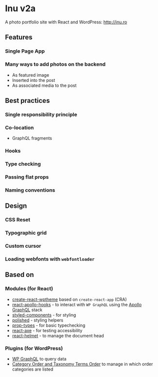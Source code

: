 # Inu v2a

A photo portfolio site with React and WordPress: http://inu.ro

## Features

### Single Page App

### Many ways to add photos on the backend

- As featured image
- Inserted into the post
- As associated media to the post

## Best practices

### Single responsibility principle

### Co-location

- GraphQL fragments

### Hooks

### Type checking

### Passing flat props

### Naming conventions

## Design

### CSS Reset

### Typographic grid

### Custom cursor

### Loading webfonts with `webfontloader`

## Based on

### Modules (for React)

- [create-react-wptheme](https://github.com/devloco/create-react-wptheme) based on `create-react-app` (CRA)
- [react-apollo-hooks](https://github.com/trojanowski/react-apollo-hooks) - to interact with `WP GraphQL` using the [Apollo GraphQL](https://github.com/apollographql/react-apollo) stack
- [styled-components](https://www.styled-components.com/) - for styling
- [polished](https://polished.js.org/) - styling helpers
- [prop-types](https://reactjs.org/docs/typechecking-with-proptypes.html) - for basic typechecking
- [react-axe](https://www.npmjs.com/package/react-axe) - for testing accessibility
- [react-helmet](https://github.com/nfl/react-helmet) - to manage the document head

### Plugins (for WordPress)

- [WP GraphQL](https://www.wpgraphql.com/) to query data
- [Category Order and Taxonomy Terms Order](https://www.nsp-code.com/wordpress-plugins/category-order-and-taxonomy-terms-order/) to manage in which order categories are listed

